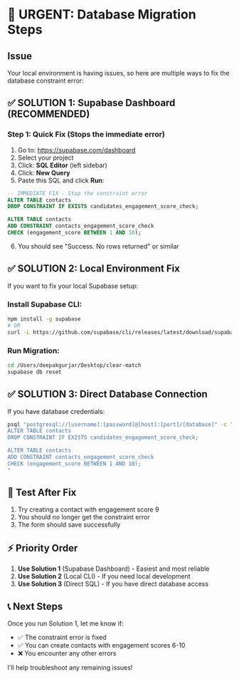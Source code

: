 # 🚨 URGENT: Database Migration Steps

## Issue
Your local environment is having issues, so here are multiple ways to fix the database constraint error:

## ✅ SOLUTION 1: Supabase Dashboard (RECOMMENDED)

### Step 1: Quick Fix (Stops the immediate error)
1. Go to: https://supabase.com/dashboard
2. Select your project
3. Click: **SQL Editor** (left sidebar)
4. Click: **New Query**
5. Paste this SQL and click **Run**:

```sql
-- IMMEDIATE FIX - Stop the constraint error
ALTER TABLE contacts 
DROP CONSTRAINT IF EXISTS candidates_engagement_score_check;

ALTER TABLE contacts 
ADD CONSTRAINT contacts_engagement_score_check 
CHECK (engagement_score BETWEEN 1 AND 10);
```

6. You should see "Success. No rows returned" or similar

## ✅ SOLUTION 2: Local Environment Fix

If you want to fix your local Supabase setup:

### Install Supabase CLI:
```bash
npm install -g supabase
# OR
curl -L https://github.com/supabase/cli/releases/latest/download/supabase_darwin_amd64.tar.gz | tar zxf - && mv supabase /usr/local/bin/
```

### Run Migration:
```bash
cd /Users/deepakgurjar/Desktop/clear-match
supabase db reset
```

## ✅ SOLUTION 3: Direct Database Connection

If you have database credentials:

```bash
psql "postgresql://[username]:[password]@[host]:[port]/[database]" -c "
ALTER TABLE contacts 
DROP CONSTRAINT IF EXISTS candidates_engagement_score_check;

ALTER TABLE contacts 
ADD CONSTRAINT contacts_engagement_score_check 
CHECK (engagement_score BETWEEN 1 AND 10);
"
```

## 🧪 Test After Fix

1. Try creating a contact with engagement score 9
2. You should no longer get the constraint error
3. The form should save successfully

## ⚡ Priority Order
1. **Use Solution 1** (Supabase Dashboard) - Easiest and most reliable
2. **Use Solution 2** (Local CLI) - If you need local development
3. **Use Solution 3** (Direct SQL) - If you have direct database access

## 📞 Next Steps
Once you run Solution 1, let me know if:
- ✅ The constraint error is fixed
- ✅ You can create contacts with engagement scores 6-10
- ❌ You encounter any other errors

I'll help troubleshoot any remaining issues!
